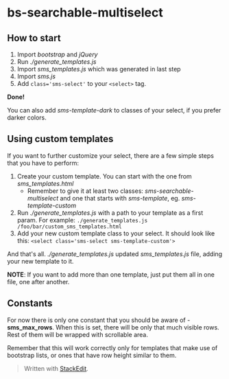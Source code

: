 

# bs-searchable-multiselect  
  
## How to start  
  
 1. Import *bootstrap* and *jQuery*  
 2. Run *./generate_templates.js*  
 3. Import *sms_templates.js* which was generated in last step  
 4. Import *sms.js*  
 5. Add `class='sms-select'` to your `<select>` tag.  
   
**Done!**  

 You can also add *sms-template-dark* to classes of your select, if you prefer darker colors.


## Using custom templates
If you want to further customize your select, there are a few simple steps that you have to perform:

 1. Create your custom template. You can start with the one from *sms_templates.html*
	 - Remember to give it at least two classes: *sms-searchable-multiselect* and one that starts with *sms-template*, eg. *sms-template-custom*
 2. Run *./generate_templates.js* with a path to your template as a first param. For example:
 `./generate_templates.js /foo/bar/custom_sms_templates.html`
 3. Add your new custom template class to your select. It should look like this:
 `<select class='sms-select sms-template-custom'>`

And that's all. *./generate_templates.js* updated *sms_templates.js* file, adding your new template to it.

**NOTE**: 
If you want to add more than one template, just put them all in one file, one after another.


## Constants
For now there is only one constant that you should be aware of - **sms_max_rows**. When this is set, there will be only that much visible rows. Rest of them will be wrapped with scrollable area.

Remember that this will work correctly only for templates that make use of bootstrap lists, or ones that have row height similar to them.

> Written with [StackEdit](https://stackedit.io/).